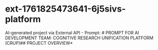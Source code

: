 # ext-1761825473641-6j5sivs-platform
AI-generated project via External API - Prompt: # PROMPT FOR AI DEVELOPMENT TEAM: COGNITIVE RESEARCH UNIFICATION PLATFORM (CRUP)## PROJECT OVERVIEW*
